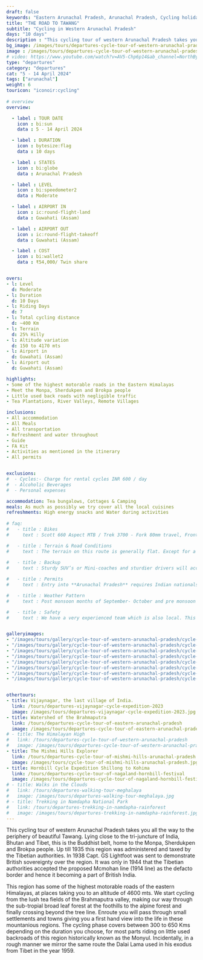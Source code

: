 ```yaml
---
draft: false
keywords: "Eastern Arunachal Pradesh, Arunachal Pradesh, Cycling holiday, the Brahmaputra Valley"
title: "THE ROAD TO TAWANG"
subtitle: "Cycling in Western Arunachal Pradesh"
days: "10 days"
description : "This cycling tour of western Arunachal Pradesh takes you all the way to the periphery of beautiful Tawang. Lying close to the tri-juncture of India, Bhutan and Tibet, this is the Buddhist belt, home to the Monpa, Sherdukpen and Brokpa people."
bg_image: /images/tours/departures-cycle-tour-of-western-arunachal-pradesh.jpg
image : /images/tours/departures-cycle-tour-of-western-arunachal-pradesh.jpg
# video: https://www.youtube.com/watch?v=AV5-Chp6p14&ab_channel=NorthBynortheast
type: "departures"
category: "departures"
cat: "5 - 14 April 2024"
tags: ["arunachal"]
weight: 6
touricon: "iconoir:cycling"
 
# overview
overview:

  - label : TOUR DATE
    icon : bi:sun
    data : 5 - 14 April 2024

  - label : DURATION
    icon : bytesize:flag
    data : 10 days

  - label : STATES
    icon : bi:globe
    data : Arunachal Pradesh

  - label : LEVEL
    icon : bi:speedometer2
    data : Moderate

  - label : AIRPORT IN
    icon : ic:round-flight-land
    data : Guwahati (Assam)

  - label : AIRPORT OUT
    icon : ic:round-flight-takeoff
    data : Guwahati (Assam)

  - label : COST
    icon : bi:wallet2
    data : ₹54,000/ Twin share


overs:
- l: Level 
  d: Moderate 
- l: Duration
  d: 10 Days
- l: Riding Days
  d: 7
- l: Total cycling distance
  d: ~400 Km
- l: Terrain
  d: 25% Hilly 
- l: Altitude variation
  d: 150 to 4170 mts
- l: Airport in
  d: Guwahati (Assam)
- l: Airport out
  d: Guwahati (Assam)

highlights:
- Some of the highest motorable roads in the Eastern Himalayas
- Meet the Monpa, Sherdukpen and Brokpa people
- Little used back roads with negligible traffic
- Tea Plantations, River Valleys, Remote Villages

inclusions: 
- All accommodation
- All Meals
- All transportation
- Refreshment and water throughout
- Guide
- FA Kit
- Activities as mentioned in the itinerary
- All permits


exclusions:
#  - Cycles:- Charge for rental cycles INR 600 / day
#  - Alcoholic Beverages
#  - Personal expenses

accommodation: Tea bungalows, Cottages & Camping
meals: As much as possibly we try cover all the local cuisines
refreshments: High energy snacks and Water during activities  
 
# faq:
#   - title : Bikes
#     text : Scott 660 Aspect MTB / Trek 3700 - Fork 80mm travel, Front Derailleur Shimano FD-TX50 / 34.9mm, Rear Derailleur Shimano Tourney RD-TX35 21 Speed (Upgraded), Shifters Shimano ST-EF 41 L / 7R EZ-ire plus (Upgraded), Brakeset Tektro SCM-02 mech. Disc 160F/160Rmm Rotor, Front Tyre 6 26×2.1 / 30TPI, Rear Tyre 6 26×2.1 / 30TPI, Weight 13.6 kg / 29.98 lbs

#   - title : Terrain & Road Conditions
#     text : The terrain on this route is generally flat. Except for a few odd days the roads are generally excellent. This is probably one of the easiest routes to cycle in the Northeastern region, with beautiful views, interesting tribes and excellent road conditions.
   
#   - title : Backup
#     text : Sturdy SUV’s or Mini-coaches and sturdier drivers will accompany you on every trip. These vehicles are along right from your airport pick up to your drop back to the airport.

#   - title : Permits 
#     text : Entry into **Arunachal Pradesh** requires Indian nationals to aquire a Inner Line Permit (ILP) whereas foreign nationals require Restricted Area Permits (RAP), both of which have a certain fees applicable.

#   - title : Weather Pattern 
#     text : Post monsoon months of September- October and pre monsoon months of March-April are very pleasant with blue skies and a fair days. Peak winters are from November to February with the mercury coming down below 15 C in the nights, where as the days are quite pleasant.

#   - title : Safety 
#     text : We have a very experienced team which is also local. This reflects in the overall safety of our tours. Rest assured your guides know where extra attention is required and when. All our routes are well known to us, we know where the nearest medical facilities are, we know whom to contact if in case of an emergency, we know all the alternate routes in case of road blockages. We have CASEVAC protocols in place to streamline the process in case of emergencies. You can rest easy knowing that in the outdoors in general and this region in particular you are in safe hands with us.


galleryimages:
- "/images/tours/gallery/cycle-tour-of-western-arunachal-pradesh/cycle-tour-of-western-arunachal-pradesh1.jpg"
- "/images/tours/gallery/cycle-tour-of-western-arunachal-pradesh/cycle-tour-of-western-arunachal-pradesh2.jpg" 
- "/images/tours/gallery/cycle-tour-of-western-arunachal-pradesh/cycle-tour-of-western-arunachal-pradesh3.jpg" 
- "/images/tours/gallery/cycle-tour-of-western-arunachal-pradesh/cycle-tour-of-western-arunachal-pradesh4.jpg"
- "/images/tours/gallery/cycle-tour-of-western-arunachal-pradesh/cycle-tour-of-western-arunachal-pradesh5.jpg"
- "/images/tours/gallery/cycle-tour-of-western-arunachal-pradesh/cycle-tour-of-western-arunachal-pradesh6.jpg" 
- "/images/tours/gallery/cycle-tour-of-western-arunachal-pradesh/cycle-tour-of-western-arunachal-pradesh7.jpg" 
- "/images/tours/gallery/cycle-tour-of-western-arunachal-pradesh/cycle-tour-of-western-arunachal-pradesh8.jpg" 


othertours:
- title: Vijaynagar, the last village of India.
  link: /tours/departures-vijaynagar-cycle-expedition-2023
  image: /images/tours/departures-vijaynagar-cycle-expedition-2023.jpg
- title: Watershed of the Brahmaputra
  link: /tours/departures-cycle-tour-of-eastern-arunachal-pradesh
  image: /images/tours/departures-cycle-tour-of-eastern-arunachal-pradesh.jpg
# - title: The Himalayan High
#   link: /tours/departures-cycle-tour-of-western-arunachal-pradesh
#   image: /images/tours/departures-cycle-tour-of-western-arunachal-pradesh.jpg
- title: The Mishmi Hills Explorer 
  link: /tours/departures-cycle-tour-of-mishmi-hills-arunachal-pradesh
  image: /images/tours/cycle-tour-of-mishmi-hills-arunachal-pradesh.jpg
- title: Hornbill Cycle Expedition Shillong to Kohima
  link: /tours/departures-cycle-tour-of-nagaland-hornbill-festival
  image: /images/tours/departures-cycle-tour-of-nagaland-hornbill-festival.jpg
# - title: Walks in the Clouds
#   link: /tours/departures-walking-tour-meghalaya
#   image: /images/tours/departures-walking-tour-meghalaya.jpg
# - title: Trekking in Namdapha National Park
#   link: /tours/departures-trekking-in-namdapha-rainforest
#   image: /images/tours/departures-trekking-in-namdapha-rainforest.jpg           
--- 
```


This cycling tour of western Arunachal Pradesh takes you all the way to the periphery of beautiful Tawang. Lying close to the tri-juncture of India, Bhutan and Tibet, this is the Buddhist belt, home to the Monpa, Sherdukpen and Brokpa people. Up till 1935 this region was administered and taxed by the Tibetian authorities. In 1938 Capt. GS Lightfoot was sent to demonstrate British sovereignty over the region. It was only in 1944 that the Tibetian authorities accepted the proposed Mcmohan line (1914 line) as the defacto border and hence it becoming a part of British India.

This region has some of the highest motorable roads of the eastern Himalayas, at places taking you to an altitude of 4600 mts. We start cycling from the lush tea fields of the Brahmaputra valley, making our way through the sub-tropial broad leaf forest at the foothills to the alpine forest and finally crossing beyond the tree line. Enroute you will pass through small settlements and towns giving you a first hand view into the life in these mountanious regions. The cycling phase covers between 300 to 650 Kms depending on the duration you choose, for most parts riding on little used backroads of this region historically known as the Monyul. Incidentally, in a rough manner we mirror the same route the Dalai Lama used in his exodus from Tibet in the year 1959.

